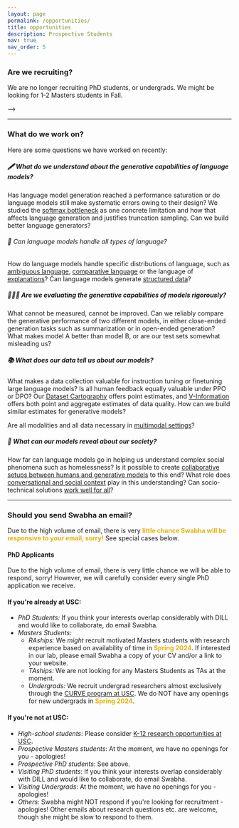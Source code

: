 ```yaml
---
layout: page
permalink: /opportunities/
title: opportunities
description: Prospective Students
nav: true
nav_order: 5
---
```




### Are we recruiting?


We are no longer recruiting PhD students, or undergrads. We might be looking for 1-2 Masters students in Fall.
<!-- Yes, we are actively recruiting PhD students in this 🍁 Fall!
<!-- Please keep an eye out for the [announcement of admissions for the PhD Program](https://www.cs.usc.edu/ph-d-application-information/). -->
<!-- Please see below to figure out if [your research interests align with ours](/publications/), and apply to the [USC PhD Admissions](https://www.cs.usc.edu/ph-d-application-information/) by ⚡ [Dec 15th, 2023](https://days.to/until/15-december) and select [Swabha](https://www.cs.usc.edu/directory/faculty/profile/?lname=Swayamdipta&fname=Swabha) as a potential advisor.
USC has waived GRE scores for graduate admissions and offers [fee waivers](https://gradadm.usc.edu/lightboxes/us-students-fee-waivers/) to select applicants. --> -->

<hr>

<!-- For other students, please see below. -->

### What do we work on?

Here are some questions we have worked on recently:


##### 🖋️ What do we understand about the generative capabilities of language models?

Has language model generation reached a performance saturation or do language models still make systematic errors owing to their design? We studied the [softmax bottleneck](https://arxiv.org/abs/2310.01693) as one concrete limitation and how that affects language generation and justifies truncation sampling. Can we build better language generators?


###### 🎨 Can language models handle all types of language?
How do language models handle specific distributions of language, such as [ambiguous language](https://arxiv.org/abs/2304.14399), [comparative language](https://arxiv.org/abs/2305.04978) or the language of [explanations](https://arxiv.org/abs/2112.08674)? Can language models generate [structured data](https://arxiv.org/abs/2109.07725)?
<!-- Can we use the lessons above to create high quality datasets, more suitable for modern NLP models? Our work on [Generative Data Augmentation](https://arxiv.org/abs/2004.11546) showed that this is possible to automate to some extent, either via [controlled generation](https://arxiv.org/abs/2105.03023) or [selection](https://arxiv.org/abs/2004.10964). -->


##### 🕵🏼‍♀️ Are we evaluating the generative capabilities of models rigorously?

What cannot be measured, cannot be improved. Can we reliably compare the generative performance of two different models, in either close-ended generation tasks such as summarization or in open-ended generation? What makes model A better than model B, or are our test sets somewhat misleading us?

<!-- How can we make our [models explain their decisions](https://arxiv.org/abs/2112.08674) to human users, [_intuitively_](https://arxiv.org/abs/2103.01378)? Moreover, as tasks previously considered extremely difficult are getting easier, how do we best [adapt our evaluation methods](https://arxiv.org/abs/2102.01454) to ensure fair evaluation? -->



##### 📚 What does our data tell us about our models?

What makes a data collection valuable for instruction tuning or finetuning large language models? Is all human feedback equally valuable under PPO or DPO? Our [Dataset Cartography](https://arxiv.org/abs/2009.10795) offers point estimates, and [V-Information](https://arxiv.org/abs/2110.08420) offers both point and aggregate estimates of data quality. How can we build similar estimates for generative models?

Are all modalities and all data necessary in [multimodal settings](https://arxiv.org/abs/2309.09405)?


##### 🤖 What can our models reveal about our society?

<!-- Current large scale models tend to [rely on spurious biases to make the correct predictions](https://arxiv.org/abs/1803.02324). The reduction of undesirable biases could be done via data selection, as in [AFLite](https://arxiv.org/abs/2002.04108) or by altering the [learning objectives](https://arxiv.org/abs/1909.03683). However, the discovery of such biases is much trickier and task-dependent.
Going beyond solutions presented in [AFLite](https://arxiv.org/abs/2002.04108), how can we find spurious correlations automatically? -->
<!--
Particularly harmful are social biases in models, such as those which correlate surface markers of certain dialects with subjective attributes such as toxicity. [Social biases cannot be mitigated easily](https://arxiv.org/abs/2102.00086) and require rethinking data collection and task design, as we show in our [latest paper](https://arxiv.org/abs/2111.07997). -->

How far can language models go in helping us understand complex social phenomena such as homelessness? Is it possible to create [collaborative setups between humans and generative models](https://arxiv.org/abs/2201.05955) to this end? What role does [conversational and social context](https://arxiv.org/abs/2306.01985) play in this understanding? Can socio-technical solutions [work well for all](https://arxiv.org/abs/2111.07997)?



<hr>

### Should you send Swabha an email?

Due to the high volume of email, there is very <span style="color:#E7AF06;font-weight:bold">little chance Swabha will be responsive to your email, sorry!</span> See special cases below.
&nbsp;

#### PhD Applicants

<!-- Please wait till later in Fall 2023 for a formal announcements. -->
Due to the high volume of email, there is very little chance we will be able to respond, sorry! However, we will carefully consider every single PhD application we receive.
<!-- However, if you do email Swabha, drop in a few lines about your past research, and why you're interested in working with the DILL Lab. -->
<!-- Swabha will definitely read your email if and when she sees your application. 👀 -->



#### If you're already at USC:
  * _PhD Students:_ If you think your interests overlap considerably with DILL and would like to collaborate, do email Swabha.
  * _Masters Students:_
    * _RAships:_ We _might_ recruit motivated Masters students with research experience based on availability of time in <span style="color:#E7AF06;font-weight:bold">Spring 2024</span>. If interested in our lab, please email Swabha a copy of your CV and/or a link to your website.
    <!-- While I'm not able to offer any more RAships at the moment, do consider enrolling for [CSCI-699 Data-Centric NLP](https://swabhs.com/csci699-dcnlp/), a class I will be teaching this Fall. This might lead to potential collaborations in the future. Note that class enrollment is not guaranteed for all Masters students. -->
    * _TAships:_ We are not looking for any Masters Students as TAs at the moment.
    * _Undergrads:_ We recruit undergrad researchers almost exclusively through the [CURVE program at USC](https://viterbiundergrad.usc.edu/research/curve/research-positions/computer-science/). We do NOT have any openings for new undergrads in <span style="color:#E7AF06;font-weight:bold">Spring 2024</span>.
  <!-- * _Undergrads:_ Please feel free to email Swabha if you are looking for research opportunities. See other opportunities at [CURVE USC](https://viterbiundergrad.usc.edu/research/curve/research-positions/computer-science/). -->
  <!-- Contact Katie Mills for high school AI research opportunities kmills@usc.edu -->


#### If you're not at USC:
  * _High-school students_: Please consider [K-12 research opportunities at USC](https://www.cs.usc.edu/k-12-outreach/).
  * _Prospective Masters students_: At the moment, we have no openings for you - apologies!
  * _Prospective PhD students_: See above.
  * _Visiting PhD students_: If you think your interests overlap considerably with DILL and would like to collaborate, do email Swabha.
  * _Visiting Undergrads_: At the moment, we have no openings for you - apologies!
  * _Others:_ Swabha might NOT respond if you're looking for recruitment - apologies! Other emails about research questions etc. are welcome, though she might be slow to respond to them.
